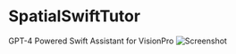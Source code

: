 # SpatialSwiftTutor
GPT-4 Powered Swift Assistant for VisionPro
![Screenshot](SpatialSwiftTutorScreenShot.png)
